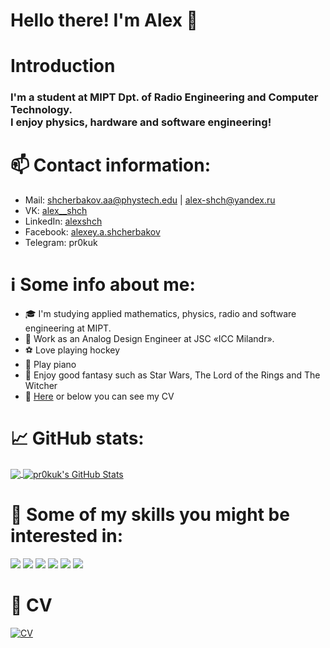 # Hello there! I'm Alex :wave:

# Introduction 

### I'm a student at MIPT Dpt. of Radio Engineering and Computer Technology. <br>I enjoy physics, hardware and software engineering!

# :mailbox: Contact information:

* Mail: shcherbakov.aa@phystech.edu | alex-shch@yandex.ru
* VK: [alex__shch](https://vk.com/alex__shch)
* LinkedIn: [alexshch](https://linkedlin.com/in/alexshch)
* Facebook: [alexey.a.shcherbakov](https://facebook.com/alexey.a.shcherbakov)
* Telegram: pr0kuk

# :information_source: Some info about me:
* :mortar_board: I'm studying applied mathematics, physics, radio and software engineering at MIPT.<br>
* :office: Work as an Analog Design Engineer at JSC «ICC Milandr».
* :soccer: Love playing hockey
* :musical_keyboard: Play piano
* :closed_book: Enjoy good fantasy such as Star Wars, The Lord of the Rings and The Witcher
* :bookmark_tabs: [Here](https://github.com/pr0kuk/about_me/blob/main/shcherbakov_cv.pdf) or below you can see my CV

# :chart_with_upwards_trend: GitHub stats:

<a href="https://github.com/pr0kuk/about_me">
  <img align="center" src="https://github-readme-stats.vercel.app/api/top-langs/?username=pr0kuk&hide=java,html,tex&title_color=ffffff&text_color=c9cacc&icon_color=2bbc8a&bg_color=1d1f21&langs_count=3" />
</a>
<a href="https://github.com/pr0kuk/about_me">
  <img align="center" src="https://github-readme-stats.vercel.app/api?username=pr0kuk&show_icons=true&line_height=27&count_private=true&title_color=ffffff&text_color=c9cacc&icon_color=2bbc8a&bg_color=1d1f21" alt="pr0kuk's GitHub Stats" />
</a>    

# :wrench: Some of my skills you might be interested in:
![](https://img.shields.io/badge/OS-Linux-informational?style=flat&logo=linux&logoColor=white&color=2bbc8a)
![](https://img.shields.io/badge/Code-C-informational?style=flat&logo=c&logoColor=white&color=2bbc8a)
![](https://img.shields.io/badge/Code-C++-informational?style=flat&logo=c++&logoColor=white&color=2bbc8a)
![](https://img.shields.io/badge/DevOps-git-informational?style=flat&logo=git&logoColor=white&color=2bbc8a)
![](https://img.shields.io/badge/Scripting-bash-informational?style=flat&logo=gnu-bash&logoColor=white&color=2bbc8a)
![](https://img.shields.io/badge/Code-Make-informational?style=flat&logo=cmake&logoColor=white&color=2bbc8a)


# :bookmark_tabs: CV
[![CV](https://github.com/pr0kuk/about_me/blob/main/shcherbakov_cv_preview.png)](https://github.com/pr0kuk/about_me/blob/main/shcherbakov_cv.pdf)
